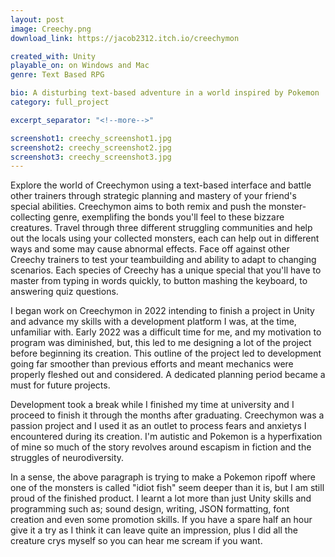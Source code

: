 ```yaml
---
layout: post
image: Creechy.png
download_link: https://jacob2312.itch.io/creechymon

created_with: Unity
playable_on: on Windows and Mac
genre: Text Based RPG 

bio: A disturbing text-based adventure in a world inspired by Pokemon
category: full_project

excerpt_separator: "<!--more-->"

screenshot1: creechy_screenshot1.jpg
screenshot2: creechy_screenshot2.jpg
screenshot3: creechy_screenshot3.jpg
---
```


Explore the world of Creechymon using a text-based interface and battle other trainers through strategic planning and mastery of your friend's special abilities. Creechymon aims to both remix and push the monster-collecting genre, exemplifing the bonds you'll feel to these bizzare creatures. Travel through three different struggling communities and help out the locals using your collected monsters, each can help out in different ways and some may cause abnormal effects. Face off against other Creechy trainers to test your teambuilding and ability to adapt to changing scenarios. Each species of Creechy has a unique special that you'll have to master from typing in words quickly, to button mashing the keyboard, to answering quiz questions.

<!--more-->

I began work on Creechymon in 2022 intending to finish a project in Unity and advance my skills with a development platform I was, at the time, unfamiliar with. Early 2022 was a difficult time for me, and my motivation to program was diminished, but, this led to me designing a lot of the project before beginning its creation. This outline of the project led to development going far smoother than previous efforts and meant mechanics were properly fleshed out and considered. A dedicated planning period became a must for future projects. 

Development took a break while I finished my time at university and I proceed to finish it through the months after graduating. Creechymon was a passion project and I used it as an outlet to process fears and anxietys I encountered during its creation. I'm autistic and Pokemon is a hyperfixation of mine so much of the story revolves around escapism in fiction and the struggles of neurodiversity. 

In a sense, the above paragraph is trying to make a Pokemon ripoff where one of the monsters is called "idiot fish" seem deeper than it is, but I am still proud of the finished product. I learnt a lot more than just Unity skills and programming such as; sound design, writing, JSON formatting, font creation and even some promotion skills. If you have a spare half an hour give it a try as I think it can leave quite an impression, plus I did all the creature crys myself so you can hear me scream if you want.